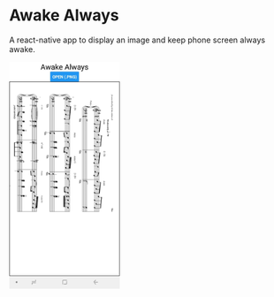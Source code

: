 # Awake Always

A react-native app to display an image and keep phone screen always awake.

<img src="https://github.com/rudyhuynh/AwakeAlways/raw/master/docs/screenshot.jpg" width="200">
